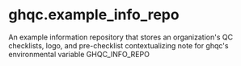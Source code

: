 # ghqc.example_info_repo
An example information repository that stores an organization's QC checklists, logo, and pre-checklist contextualizing note for ghqc's environmental variable GHQC_INFO_REPO
